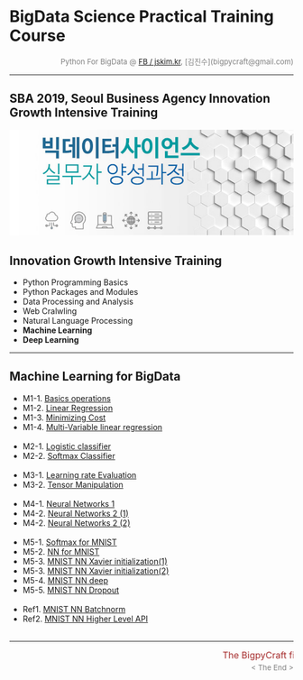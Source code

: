 
# BigData Science Practical Training Course

<div align='right'><font size=2 color='gray'>Python For BigData @ <font color='blue'><a href='https://www.facebook.com/jskim.kr'>FB / jskim.kr</a></font>, [김진수](bigpycraft@gmail.com)</font></div>
<hr>

## SBA 2019, Seoul Business Agency Innovation Growth Intensive Training

<img src="../images/img_main_front.png">

## Innovation Growth Intensive Training
- Python Programming Basics
- Python Packages and Modules
- Data Processing and Analysis
- Web Cralwling
- Natural Language Processing
- <b>Machine Learning</b>
- <b>Deep Learning</b>

<hr>

## Machine Learning for BigData

- M1-1. [Basics operations                         ][ML1010]
- M1-2. [Linear Regression                  	   ][ML1020]
- M1-3. [Minimizing Cost                    	   ][ML1030]
- M1-4. [Multi-Variable linear regression   	   ][ML1040]
<br/><br/>
- M2-1. [Logistic classifier                	   ][ML2010]
- M2-2. [Softmax Classifier                 	   ][ML2020]
<br/><br/>
- M3-1. [Learning rate Evaluation           	   ][ML3010]
- M3-2. [Tensor Manipulation                	   ][ML3020]
<br/><br/>
- M4-1. [Neural Networks 1                  	   ][ML4010]
- M4-2. [Neural Networks 2 (1)                 	   ][ML4021]
- M4-2. [Neural Networks 2 (2)             	       ][ML4022]
<br/><br/>
- M5-1. [Softmax for MNIST                  	   ][ML5110]
- M5-2. [NN for MNIST                       	   ][ML5120]
- M5-3. [MNIST NN Xavier initialization(1)  	   ][ML5132]
- M5-3. [MNIST NN Xavier initialization(2)  	   ][ML5133]
- M5-4. [MNIST NN deep                      	   ][ML5140]
- M5-5. [MNIST NN Dropout                   	   ][ML5150]
<br/><br/>
- Ref1. [MNIST NN Batchnorm                		   ][ML5160]
- Ref2. [MNIST NN Higher Level API         		   ][ML5170]
<br/><br/>

[ML1010]:  https://htmlpreview.github.io/?https://github.com/bigpycraft/sba19-seoulit/blob/master/notebook/html_mldl/BDA-ML101-Basics_operations.html                 "Go ML1010"
[ML1020]:  https://htmlpreview.github.io/?https://github.com/bigpycraft/sba19-seoulit/blob/master/notebook/html_mldl/BDA-ML102-Linear_Regression.html                 "Go ML1020"
[ML1030]:  https://htmlpreview.github.io/?https://github.com/bigpycraft/sba19-seoulit/blob/master/notebook/html_mldl/BDA-ML103-Minimizing_Cost.html                   "Go ML1030"
[ML1040]:  https://htmlpreview.github.io/?https://github.com/bigpycraft/sba19-seoulit/blob/master/notebook/html_mldl/BDA-ML104-Multi-Variable_linear_regression.html  "Go ML1040"

[ML2010]:  https://htmlpreview.github.io/?https://github.com/bigpycraft/sba19-seoulit/blob/master/notebook/html_mldl/BDA-ML201-Logistic_classifier_ver2.html          "Go ML2010"
[ML2020]:  https://htmlpreview.github.io/?https://github.com/bigpycraft/sba19-seoulit/blob/master/notebook/html_mldl/BDA-ML202-Softmax_Classifier.html                "Go ML2020"

[ML3010]:  https://htmlpreview.github.io/?https://github.com/bigpycraft/sba19-seoulit/blob/master/notebook/html_mldl/BDA-ML301-Learning_rate_Evaluation.html          "Go ML3010"
[ML3020]:  https://htmlpreview.github.io/?https://github.com/bigpycraft/sba19-seoulit/blob/master/notebook/html_mldl/BDA-ML302-Tensor_Manipulation.html               "Go ML3020"

[ML4010]:  https://htmlpreview.github.io/?https://github.com/bigpycraft/sba19-seoulit/blob/master/notebook/html_mldl/BDA-ML401-Neural_Networks.html                   "Go ML4010"
[ML4020]:  https://htmlpreview.github.io/?https://github.com/bigpycraft/sba19-seoulit/blob/master/notebook/html_mldl/BDA-ML402_Neural_Networks.html                   "Go ML4020"
[ML4021]:  https://htmlpreview.github.io/?https://github.com/bigpycraft/sba19-seoulit/blob/master/notebook/html_mldl/BDA-ML402_Neural_Networks_2-1.html               "Go ML4020"
[ML4022]:  https://htmlpreview.github.io/?https://github.com/bigpycraft/sba19-seoulit/blob/master/notebook/html_mldl/BDA-ML402_Neural_Networks_2-2.html               "Go ML4020"

[ML5110]:  https://htmlpreview.github.io/?https://github.com/bigpycraft/sba19-seoulit/blob/master/notebook/html_mldl/BDA-ML511-Softmax_for_MNIST.html                 "Go ML5110"
[ML5120]:  https://htmlpreview.github.io/?https://github.com/bigpycraft/sba19-seoulit/blob/master/notebook/html_mldl/BDA-ML512-NN_for_MNIST.html                      "Go ML5120"
[ML5132]:  https://htmlpreview.github.io/?https://github.com/bigpycraft/sba19-seoulit/blob/master/notebook/html_mldl/BDA-ML513-MNIST_NN_Xavier2.html                  "Go ML5130"
[ML5133]:  https://htmlpreview.github.io/?https://github.com/bigpycraft/sba19-seoulit/blob/master/notebook/html_mldl/BDA-ML513-MNIST_NN_Xavier3.html                  "Go ML5130"
[ML5140]:  https://htmlpreview.github.io/?https://github.com/bigpycraft/sba19-seoulit/blob/master/notebook/html_mldl/BDA-ML514-MNIST_NN_deep.html                     "Go ML5140"
[ML5150]:  https://htmlpreview.github.io/?https://github.com/bigpycraft/sba19-seoulit/blob/master/notebook/html_mldl/BDA-ML515-MNIST_NN_Dropout.html                  "Go ML5150"

[ML5160]:  https://htmlpreview.github.io/?https://github.com/bigpycraft/sba19-seoulit/blob/master/notebook/html_mldl/BDA-ML516-MNIST_NN_Batchnorm.html                "Go ML5160"
[ML5170]:  https://htmlpreview.github.io/?https://github.com/bigpycraft/sba19-seoulit/blob/master/notebook/html_mldl/BDA-ML517-MNIST_NN_Higher_Level_API.html         "Go ML5170"

[ML6200]:  https://htmlpreview.github.io/?https://github.com/bigpycraft/sba19-seoulit/blob/master/notebook/html_mldl/BDA-ML620-CNN_Basics.html                        "Go ML6200"
[ML6210]:  https://htmlpreview.github.io/?https://github.com/bigpycraft/sba19-seoulit/blob/master/notebook/html_mldl/BDA-ML621-MNIST_CNN.html                         "Go ML6210"
[ML6220]:  https://htmlpreview.github.io/?https://github.com/bigpycraft/sba19-seoulit/blob/master/notebook/html_mldl/BDA-ML622-MNIST_Deep_CNN.html                    "Go ML6220"
[ML6230]:  https://htmlpreview.github.io/?https://github.com/bigpycraft/sba19-seoulit/blob/master/notebook/html_mldl/BDA-ML623-MNIST_CNN_Class.html                   "Go ML6230"
[ML6240]:  https://htmlpreview.github.io/?https://github.com/bigpycraft/sba19-seoulit/blob/master/notebook/html_mldl/BDA-ML624-MNIST_CNN_Layers.html                  "Go ML6240"
[ML6250]:  https://htmlpreview.github.io/?https://github.com/bigpycraft/sba19-seoulit/blob/master/notebook/html_mldl/BDA-ML625-MNIST_CNN_Ensemble_Layers.html         "Go ML6250"

[ML7210]:  https://htmlpreview.github.io/?https://github.com/bigpycraft/sba19-seoulit/blob/master/notebook/html_mldl/BDA-ML721_RNN_String_Sequence.html               "Go ML7210"
[ML7210]:  https://htmlpreview.github.io/?https://github.com/bigpycraft/sba19-seoulit/blob/master/notebook/html_mldl/BDA-ML721_RNN_String_Sequence.html               "Go ML7210"
[ML7220]:  https://htmlpreview.github.io/?https://github.com/bigpycraft/sba19-seoulit/blob/master/notebook/html_mldl/BDA-ML722_RNN_Sentence_Sequence.html             "Go ML7220"
[ML7230]:  https://htmlpreview.github.io/?https://github.com/bigpycraft/sba19-seoulit/blob/master/notebook/html_mldl/BDA-ML723_Only_Softmax_Sentence_Sequence.html    "Go ML7230"
[ML7240]:  https://htmlpreview.github.io/?https://github.com/bigpycraft/sba19-seoulit/blob/master/notebook/html_mldl/BDA-ML724_RNN_Long_Sentence.html                 "Go ML7240"
[ML7250]:  https://htmlpreview.github.io/?https://github.com/bigpycraft/sba19-seoulit/blob/master/notebook/html_mldl/BDA-ML725_RNN_Stock_Prediction.html              "Go ML7250"

[ML8100]:  https://htmlpreview.github.io/?https://github.com/bigpycraft/sba19-seoulit/blob/master/notebook/html_mldl/BDA-ML810_NN_Saver.html                          "Go ML8100"


<hr>
<marquee><font size=3 color='brown'>The BigpyCraft find the information to design valuable society with Technology & Craft.</font></marquee>
<div align='right'><font size=2 color='gray'> &lt; The End &gt; </font></div>
